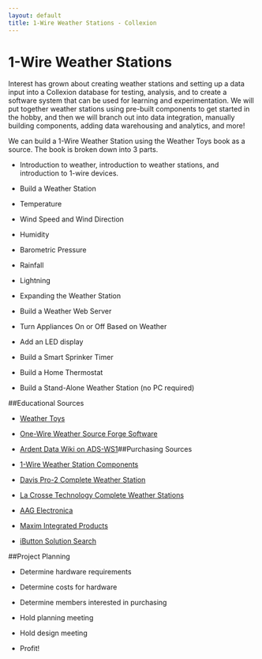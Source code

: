 ```yaml
---
layout: default
title: 1-Wire Weather Stations - Collexion
---
```


# 1-Wire Weather Stations

Interest has grown about creating weather stations and setting up a data input into a Collexion database for testing, analysis, and to create a software system that can be used for learning and experimentation. We will put together weather stations using pre-built components to get started in the hobby, and then we will branch out into data integration, manually building components, adding data warehousing and analytics, and more!

We can build a 1-Wire Weather Station using the Weather Toys book as a source. The book is broken down into 3 parts.

* Introduction to weather, introduction to weather stations, and introduction to 1-wire devices.

* Build a Weather Station

* Temperature

* Wind Speed and Wind Direction

* Humidity

* Barometric Pressure

* Rainfall

* Lightning

* Expanding the Weather Station

* Build a Weather Web Server

* Turn Appliances On or Off Based on Weather

* Add an LED display

* Build a Smart Sprinker Timer

* Build a Home Thermostat

* Build a Stand-Alone Weather Station (no PC required)

##Educational Sources


* [Weather Toys](http://www.weathertoys.net/weathertoys/main.html)

* [One-Wire Weather Source Forge Software](http://oww.sourceforge.net/)

* [Ardent Data Wiki on ADS-WS1](http://wiki.argentdata.com/index.php?title=ADS-WS1)##Purchasing Sources


* [1-Wire Weather Station Components](http://www.hobby-boards.com/catalog/main_page.php)

* [Davis Pro-2 Complete Weather Station](http://www.davisnet.com)

* [La Crosse Technology Complete Weather Stations](http://www.lacrossetechnology.com)

* [AAG Electronica](http://www.aagelectronica.com)

* [Maxim Integrated Products](http://www.maxim-ic.com)

* [iButton Solution Search](http://www.maxim-ic.com/products/ibutton/solutions/product.cfm?ID=269)

##Project Planning


* Determine hardware requirements

* Determine costs for hardware

* Determine members interested in purchasing

* Hold planning meeting

* Hold design meeting

* Profit!